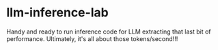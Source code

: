 # llm-inference-lab
Handy and ready to run inference code for LLM extracting that last bit of performance. Ultimately, it's all about those tokens/second!!!
